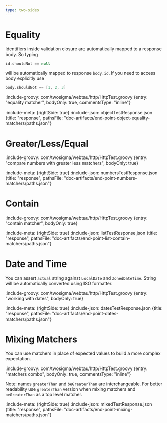 ```yaml
---
type: two-sides
---
```


# Equality

Identifiers inside validation closure are automatically mapped to a response body. So typing 

```groovy
id.shouldNot == null 
``` 

will be automatically mapped to response `body.id`. If you need to access body explicitly use 

```groovy
body.shouldNot == [1, 2, 3] 
``` 

:include-groovy: com/twosigma/webtau/http/HttpTest.groovy {entry: "equality matcher", bodyOnly: true, commentsType: "inline"}

:include-meta: {rightSide: true}
:include-json: objectTestResponse.json {title: "response", pathsFile: "doc-artifacts/end-point-object-equality-matchers/paths.json"}

# Greater/Less/Equal

:include-groovy: com/twosigma/webtau/http/HttpTest.groovy {entry: "compare numbers with greater less matchers", bodyOnly: true}

:include-meta: {rightSide: true}
:include-json: numbersTestResponse.json {title: "response", pathsFile: "doc-artifacts/end-point-numbers-matchers/paths.json"}

# Contain

:include-groovy: com/twosigma/webtau/http/HttpTest.groovy {entry: "contain matcher", bodyOnly: true}

:include-meta: {rightSide: true}
:include-json: listTestResponse.json {title: "response", pathsFile: "doc-artifacts/end-point-list-contain-matchers/paths.json"}

# Date and Time

You can assert `actual` string against `LocalDate` and `ZonedDateTime`. String will be automatically converted 
using ISO formatter.

:include-groovy: com/twosigma/webtau/http/HttpTest.groovy {entry: "working with dates", bodyOnly: true}

:include-meta: {rightSide: true}
:include-json: datesTestResponse.json {title: "response", pathsFile: "doc-artifacts/end-point-dates-matchers/paths.json"}

# Mixing Matchers

You can use matchers in place of expected values to build a more complex expectation. 

:include-groovy: com/twosigma/webtau/http/HttpTest.groovy {entry: "matchers combo", bodyOnly: true, commentsType: "inline"}

Note: names `greaterThan` and `beGreaterThan` are interchangeable. For better readability use `greaterThan` version when mixing matchers and `beGreaterThan` as 
a top level matcher.  

:include-meta: {rightSide: true}
:include-json: mixedTestResponse.json {title: "response", pathsFile: "doc-artifacts/end-point-mixing-matchers/paths.json"}

